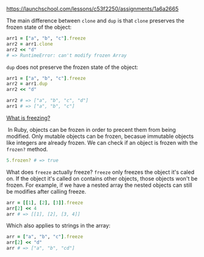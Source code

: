 https://launchschool.com/lessons/c53f2250/assignments/1a6a2665

The main difference between `clone` and `dup` is that `clone` preserves the frozen state of the object:

```ruby
arr1 = ["a", "b", "c"].freeze
arr2 = arr1.clone
arr2 << "d"
# => RuntimeError: can't modify frozen Array
```

`dup` does not preserve the frozen state of the object:

```ruby
arr1 = ["a", "b", "c"].freeze
arr2 = arr1.dup
arr2 << "d"

arr2 # => ["a", "b", "c", "d"]
arr1 # => ["a", "b", "c"]
```

<u>What is freezing?</u>

​	In Ruby, objects can be frozen in order to precent them from being modified. Only mutable objects can be frozen, becasue immutable objects like integers are already frozen. We can check if an object is frozen with the `frozen?` method. 



```ruby
5.frozen? # => true
```

What does `freeze` actually freeze? `freeze` only freezes the object it's caled on. If the object it's called on contains other objects, those objects won't be frozen. For example, if we have a nested array the nested objects can still be modifies after calling freeze.

```ruby
arr = [[1], [2], [3]].freeze
arr[2] << 4
arr # => [[1], [2], [3, 4]]
```

Which also applies to strings in the array:

```ruby
arr = ["a", "b", "c"].freeze
arr[2] << "d"
arr # => ["a", "b", "cd"]	
```

